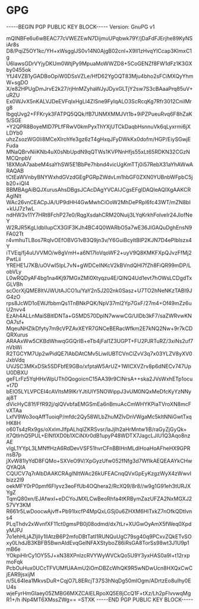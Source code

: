 # GPG

-----BEGIN PGP PUBLIC KEY BLOCK-----
Version: GnuPG v1

mQINBFe6u6wBEAC77cVWEZEwN7DijmuUPqbwk79Y/jDaFdFJErjhe89KyNSiAr8s
D8/PqiZ5OY1kc/YH+xWsgglJS0v14N0AjgB02cnl+X9ll1zHvqYlCcap3KlmxC1g
U6lawsGDrVYjyDKUm0WtjPy9MpuaMoWWZD8+5CoGENZf8FW1dFz1K3GXby0455ok
YfJ4VZB1yGADBoOpiW0DSsVZLe/HfD62YgOQT83Mju4bho2sFCiMXQyYhmW+sgDO
X/e82HPUgDmJrvE2k27/rjHnMZyhaWJyJDyxGLTjY2sw7S3cBAaaPrq85uV+uRZU
Ex0WJvX5nKALVJDeEVFqIxHgLI4ZISne9FyIqALO3ScRcqKg7Rfr3012CniIMrg8
lbgqUvg2+FFKryk3FATPQ5QQk/fB7UNMXMMJVt1b+9iPZPueuRvq6F8hZaK5/SGE
+Y2QPR8BoyeMlD7PLfFRwV0kmPyxThYXjUTCkDaqbHsnnuVk6qLyxrmi6jXLDYb0
uhzZsozWG0Ii8MCeXIrchYe3gz6zT4gHxqJFyDWkKx0dofm/HGP/EiySGwjEFuda
MNaQBrvNiiKNb4uX0sNbUpdN9qQTWs1KVPNnHfjs55xLt65RDKN32CGzNMCQnpbV
18XMoA7aabeM4saYhSW5E1BbPe7hbnd4vicUgKmTTj0i57RebX31aYhAWwARAQAB
tCtEaWVnbyBNYWxhdGVzdGEgPGRpZWdvLm1hbGF0ZXN0YUBnbWFpbC5jb20+iQI4
BBMBAgAiBQJXurusAhsDBgsJCAcDAgYVCAIJCgsEFgIDAQIeAQIXgAAKCRAglNIt
WAc26vnCEACpJA/UP9dHH4GwMwhCiOoW2MhDePRpl6fc43WT/mZN8bI+kUJ7z1wL
ndHW3v11Y7HRt8FchP27e0/RqgXsdahCRM20Nuij3LYqKrkhFolveIr24JlofNeY
W2RJR5KgLldblIupCX3GlF3KJh4BC4Q0WARbO5a7wE36JlGAQuDghEnsN9FA02Tt
r4vmhuTLBos7RqIvOEfOBVG1vB3Q9jn3v/Y6GuiBcyItBIP2KJN7D4ePlblszx4Y
iTVEq/fj4uUVVMO/w8gVmH+a6N17IoVqoWF2+uyV9Q8KMKFXpQJvzFfMj2PwtLii
YREHE1J7KB/uOVwI5IpL7vN+gWDCeINKcV2kBVndQHl7fZh8FiQR99mDP/LobVLy
L0wRQDyAF4bg1na4Kj97MGxZMl0Xtyqzu4E/QlNQ4Ud1evt7hOWsLCDgdTxGLVBh
scOcrXjQME8ltVJWUtAJCO1u/YaY2n5J202nk0Sasz+U7TO2hNeNKzTABI9JG4zO
rps8JcWD1oEWJfbbmQs1TnBNkPQK/NpV37mI2Yp7GxF/27m4+Of49mZz6uU2nvv4
EzAh4ALLnMaiSBitlDNTa+G5MD570DpIN7wwwCG/UlDb3kF7/saZWRvwKNOA7sf+
MqeuNHZlkDfyty7m9cVPZAvXEYR7GNCeBERacWfkm2E7kNQ2Nw+9r7kCDQRXurus
ARAAxWw5CKBdWhwqGGQrIB+eTb4jFaI1Z3UGPT+FU2PJRTuRZ/3xiNs2uf7nVbWi
R2TGCYM7Up2wPidQE7lAbDAtCMv5LiwIUBTCVnClZvV3q7x03YLZV8yXV0JxbVdq
UVJSC3MKxDSk5SDFbfE9GBo/xfptaW5ArUZ+1WlCXVZrv8p6dNECv747UpU0DBXU
geFLrFz5YqHHxWpUTh0QogoicnC15AA39r9CINrsA++ska2JVsWxhETp1ocu+t7D
bEIO5LYLVPCEI4cAVltsM9IKrYJtiUlY5NOWippJ3vUM0NQxMeDfcKyYzNNyaj8T
dVicHyC81f/FfR92j/qlQVvbfaEMGSmEa6nBmuAcCmWHYKPiaTVroXN8mcFvXTAa
LxfV9Wo3oqAffTuoiqP/mfdc2Qy58WLbZhuMZlvDnVWgaMc5kItNNiGwtTxqHK8H
o60Ts4zRx9gs/oXxImJIfpALhqIZKRSvsr/laJjlh2aHrMntw1iB/raGyZjGyQk+
it7QtlrhQ5PUL+EINfIXD0b1XCiNXr0dB1upyP48WDTX7JagcLJIU1Q3Aqo8nzAE
vIgL1YYpL3LMNffHzA6RdDevVSF51hvrCFnBBlHnMLdIHoaHoAFheHX9GPRnsB7p
jXvW81lyYdD8FQMo+SXVeO9V/XpGyzUfw052fNfg3d7WfIkAEQEAAYkCHwQYAQIA
CQUCV7q7rAIbDAAKCRAglNItWAc26kUFEACnqQVxGpEyKzgzWyX4zWwvIbizz2l9
oekMFY0rP0pmf6FIyvz3eoFfUb4OQhera2/RcXQ9/8r8//w9g1G91eh3tURJXYgZ
TqmQ80xn/EJAfwxl+eDCYoJMXLCwBeoRhfa4tKRBymZazUFZA2NxMGXJ257VY3KM
R661r5LwDoocwAjvff+Pb91IxcfP4MpQxLGSj0u6ZHXM6HlTxkZ7nOfkQDtIvns4
PLqThdv2xWvnfXF11ct0gmsPB0j08odmd/dx7tLr+XUGwOyAmX5fWeq0XpdyMJPJ
7o1ehHLjAZIjlIy1llAtzB6P2mfoDBtTatI1RUNQuUgC79sg40q9PCxvZQkETvSO
xy0LhdJB3KBFB5BwnAldEvqGelNFAXStyboZ86iRsGA8TorSs98wt3J1U9p1mB6e
YOkpiHlrCy1OY55J+xN38XPnlzcRVYWyWVCkQo5U9Y3yxHAS0a9I+t12rxpmoFqk
PcbOuHux0UCcTFVUMfUAAmU2iOmDBZcWhQK9R5wNDwUcn8HXQxCwCjEAR9jsxijM
n/5L64Iea1MkvsDuR+CqjO7L8ERcjT37S3hNqDg50mIOgm/ADrtzEo8uIhy0EU4s
wjeFyrHmGIaey05ZMBG6MXZCAIELRpoXQ5E8jCcQ1F+tXz/Lh2pFIvvwqMgR1+/h
iNp4MT6XMssZWg==
=STXK
-----END PGP PUBLIC KEY BLOCK-----
